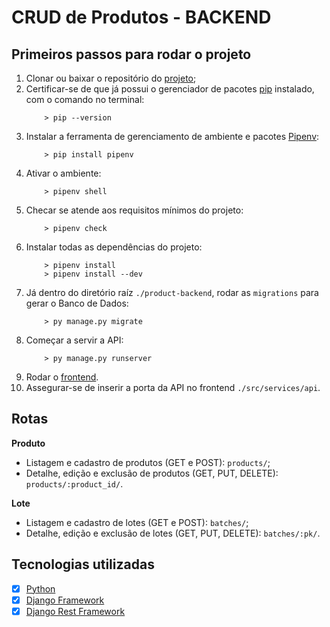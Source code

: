 # CRUD de Produtos - BACKEND

## Primeiros passos para rodar o projeto
1. Clonar ou baixar o repositório do [projeto](https://github.com/Oxyps/product-backend);
1. Certificar-se de que já possui o gerenciador de pacotes [pip](https://pip.pypa.io/en/stable/installing/) instalado, com o comando no terminal:
	``` shell
		> pip --version
	```
1. Instalar a ferramenta de gerenciamento de ambiente e pacotes [Pipenv](https://pypi.org/project/pipenv/):
	``` shell
		> pip install pipenv
	```
1. Ativar o ambiente:
	``` shell
		> pipenv shell
	```
1. Checar se atende aos requisitos mínimos do projeto:
	``` shell
		> pipenv check
	```
1. Instalar todas as dependências do projeto:
	``` shell
		> pipenv install
		> pipenv install --dev
	```
1. Já dentro do diretório raíz `./product-backend`, rodar as `migrations` para gerar o Banco de Dados:
	``` shell
		> py manage.py migrate
	```
1. Começar a servir a API:
	``` shell
		> py manage.py runserver
	```
1. Rodar o [frontend](https://github.com/Oxyps/product-frontend).
1. Assegurar-se de inserir a porta da API no frontend `./src/services/api`.

## Rotas

**Produto**
* Listagem e cadastro de produtos (GET e POST): `products/`;
* Detalhe, edição e exclusão de produtos (GET, PUT, DELETE): `products/:product_id/`.

**Lote**
* Listagem e cadastro de lotes (GET e POST): `batches/`;
* Detalhe, edição e exclusão de lotes (GET, PUT, DELETE): `batches/:pk/`.

## Tecnologias utilizadas
- [x] [Python](https://docs.python.org/3/)
- [x] [Django Framework](https://docs.djangoproject.com/en/3.1/)
- [x] [Django Rest Framework](https://www.django-rest-framework.org)
